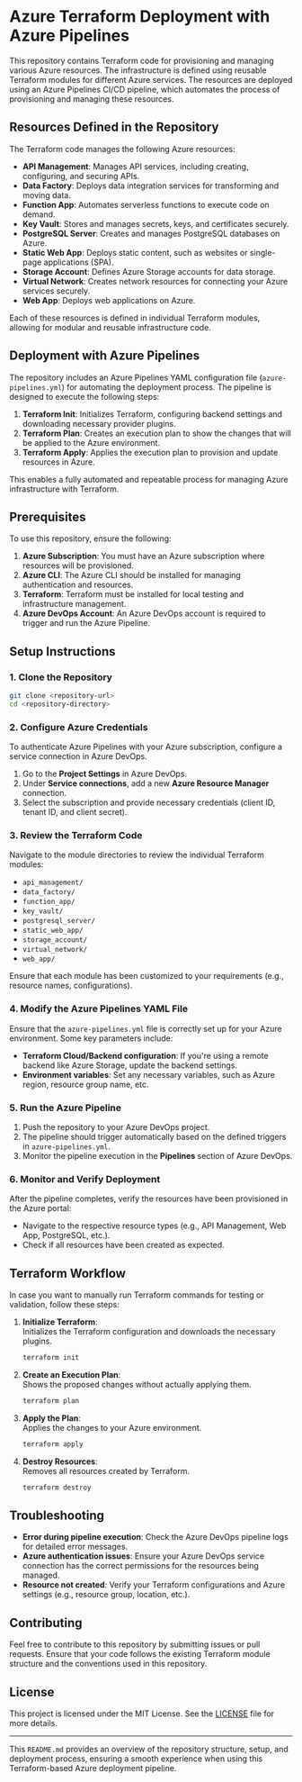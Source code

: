 # Azure Terraform Deployment with Azure Pipelines

This repository contains Terraform code for provisioning and managing various Azure resources. The infrastructure is defined using reusable Terraform modules for different Azure services. The resources are deployed using an Azure Pipelines CI/CD pipeline, which automates the process of provisioning and managing these resources.

## Resources Defined in the Repository

The Terraform code manages the following Azure resources:

- **API Management**: Manages API services, including creating, configuring, and securing APIs.
- **Data Factory**: Deploys data integration services for transforming and moving data.
- **Function App**: Automates serverless functions to execute code on demand.
- **Key Vault**: Stores and manages secrets, keys, and certificates securely.
- **PostgreSQL Server**: Creates and manages PostgreSQL databases on Azure.
- **Static Web App**: Deploys static content, such as websites or single-page applications (SPA).
- **Storage Account**: Defines Azure Storage accounts for data storage.
- **Virtual Network**: Creates network resources for connecting your Azure services securely.
- **Web App**: Deploys web applications on Azure.

Each of these resources is defined in individual Terraform modules, allowing for modular and reusable infrastructure code.

## Deployment with Azure Pipelines

The repository includes an Azure Pipelines YAML configuration file (`azure-pipelines.yml`) for automating the deployment process. The pipeline is designed to execute the following steps:

1. **Terraform Init**: Initializes Terraform, configuring backend settings and downloading necessary provider plugins.
2. **Terraform Plan**: Creates an execution plan to show the changes that will be applied to the Azure environment.
3. **Terraform Apply**: Applies the execution plan to provision and update resources in Azure.

This enables a fully automated and repeatable process for managing Azure infrastructure with Terraform.

## Prerequisites

To use this repository, ensure the following:

1. **Azure Subscription**: You must have an Azure subscription where resources will be provisioned.
2. **Azure CLI**: The Azure CLI should be installed for managing authentication and resources.
3. **Terraform**: Terraform must be installed for local testing and infrastructure management.
4. **Azure DevOps Account**: An Azure DevOps account is required to trigger and run the Azure Pipeline.

## Setup Instructions

### 1. Clone the Repository

```bash
git clone <repository-url>
cd <repository-directory>
```

### 2. Configure Azure Credentials

To authenticate Azure Pipelines with your Azure subscription, configure a service connection in Azure DevOps.

1. Go to the **Project Settings** in Azure DevOps.
2. Under **Service connections**, add a new **Azure Resource Manager** connection.
3. Select the subscription and provide necessary credentials (client ID, tenant ID, and client secret).

### 3. Review the Terraform Code

Navigate to the module directories to review the individual Terraform modules:

- `api_management/`
- `data_factory/`
- `function_app/`
- `key_vault/`
- `postgresql_server/`
- `static_web_app/`
- `storage_account/`
- `virtual_network/`
- `web_app/`

Ensure that each module has been customized to your requirements (e.g., resource names, configurations).

### 4. Modify the Azure Pipelines YAML File

Ensure that the `azure-pipelines.yml` file is correctly set up for your Azure environment. Some key parameters include:

- **Terraform Cloud/Backend configuration**: If you're using a remote backend like Azure Storage, update the backend settings.
- **Environment variables**: Set any necessary variables, such as Azure region, resource group name, etc.

### 5. Run the Azure Pipeline

1. Push the repository to your Azure DevOps project.
2. The pipeline should trigger automatically based on the defined triggers in `azure-pipelines.yml`.
3. Monitor the pipeline execution in the **Pipelines** section of Azure DevOps.

### 6. Monitor and Verify Deployment

After the pipeline completes, verify the resources have been provisioned in the Azure portal:

- Navigate to the respective resource types (e.g., API Management, Web App, PostgreSQL, etc.).
- Check if all resources have been created as expected.

## Terraform Workflow

In case you want to manually run Terraform commands for testing or validation, follow these steps:

1. **Initialize Terraform**:  
   Initializes the Terraform configuration and downloads the necessary plugins.
   ```bash
   terraform init
   ```

2. **Create an Execution Plan**:  
   Shows the proposed changes without actually applying them.
   ```bash
   terraform plan
   ```

3. **Apply the Plan**:  
   Applies the changes to your Azure environment.
   ```bash
   terraform apply
   ```

4. **Destroy Resources**:  
   Removes all resources created by Terraform.
   ```bash
   terraform destroy
   ```

## Troubleshooting

- **Error during pipeline execution**: Check the Azure DevOps pipeline logs for detailed error messages.
- **Azure authentication issues**: Ensure your Azure DevOps service connection has the correct permissions for the resources being managed.
- **Resource not created**: Verify your Terraform configurations and Azure settings (e.g., resource group, location, etc.).

## Contributing

Feel free to contribute to this repository by submitting issues or pull requests. Ensure that your code follows the existing Terraform module structure and the conventions used in this repository.

## License

This project is licensed under the MIT License. See the [LICENSE](LICENSE) file for more details.

---

This `README.md` provides an overview of the repository structure, setup, and deployment process, ensuring a smooth experience when using this Terraform-based Azure deployment pipeline.